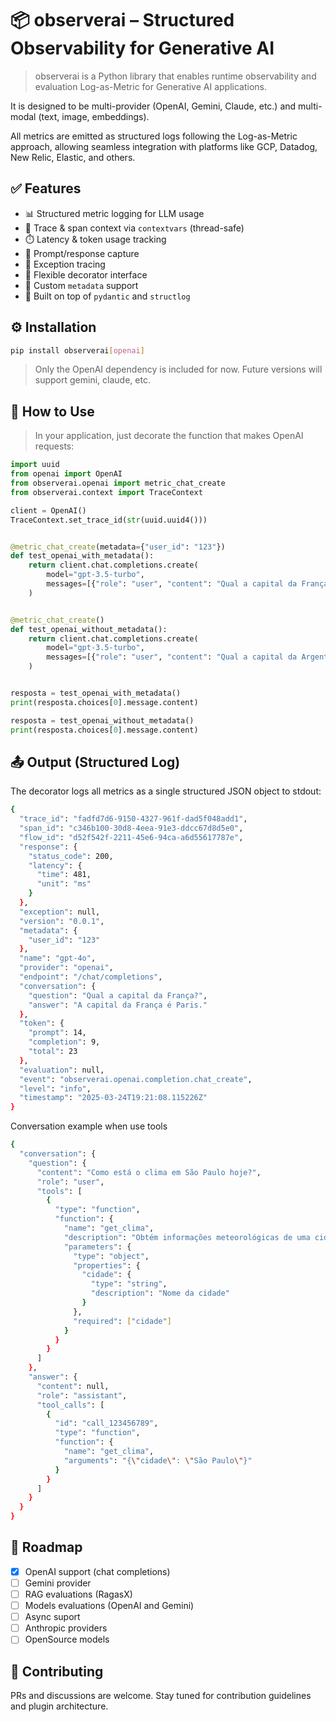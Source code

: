 # 📦 observerai – Structured Observability for Generative AI
> observerai is a Python library that enables runtime observability and evaluation Log-as-Metric for Generative AI applications.

It is designed to be multi-provider (OpenAI, Gemini, Claude, etc.) and multi-modal (text, image, embeddings).

All metrics are emitted as structured logs following the Log-as-Metric approach, allowing seamless integration with platforms like GCP, Datadog, New Relic, Elastic, and others.

## ✅ Features
- 📊 Structured metric logging for LLM usage  
- 🧵 Trace & span context via `contextvars` (thread-safe)  
- ⏱️ Latency & token usage tracking  
- 🧠 Prompt/response capture  
- 🚨 Exception tracing  
- 🧩 Flexible decorator interface  
- 🔧 Custom `metadata` support  
- 🧱 Built on top of `pydantic` and `structlog`

## ⚙️ Installation
```bash
pip install observerai[openai]
```
> Only the OpenAI dependency is included for now. Future versions will support gemini, claude, etc.

## 🚀 How to Use
>In your application, just decorate the function that makes OpenAI requests:
```python
import uuid
from openai import OpenAI
from observerai.openai import metric_chat_create
from observerai.context import TraceContext

client = OpenAI()
TraceContext.set_trace_id(str(uuid.uuid4()))


@metric_chat_create(metadata={"user_id": "123"})
def test_openai_with_metadata():
    return client.chat.completions.create(
        model="gpt-3.5-turbo",
        messages=[{"role": "user", "content": "Qual a capital da França?"}],
    )


@metric_chat_create()
def test_openai_without_metadata():
    return client.chat.completions.create(
        model="gpt-3.5-turbo",
        messages=[{"role": "user", "content": "Qual a capital da Argentina?"}],
    )


resposta = test_openai_with_metadata()
print(resposta.choices[0].message.content)

resposta = test_openai_without_metadata()
print(resposta.choices[0].message.content)

```

## 📤 Output (Structured Log)
The decorator logs all metrics as a single structured JSON object to stdout:
```bash
{
  "trace_id": "fadfd7d6-9150-4327-961f-dad5f048add1",
  "span_id": "c346b100-30d8-4eea-91e3-ddcc67d8d5e0",
  "flow_id": "d52f542f-2211-45e6-94ca-a6d55617787e", 
  "response": {
    "status_code": 200,
    "latency": {
      "time": 481,
      "unit": "ms"
    }
  },
  "exception": null,
  "version": "0.0.1",
  "metadata": {
    "user_id": "123"
  },
  "name": "gpt-4o",
  "provider": "openai",
  "endpoint": "/chat/completions",
  "conversation": {
    "question": "Qual a capital da França?",
    "answer": "A capital da França é Paris."
  },
  "token": {
    "prompt": 14,
    "completion": 9,
    "total": 23
  },
  "evaluation": null,
  "event": "observerai.openai.completion.chat_create",
  "level": "info",
  "timestamp": "2025-03-24T19:21:08.115226Z"
}
```

Conversation example when use tools
```bash
{
  "conversation": {
    "question": {
      "content": "Como está o clima em São Paulo hoje?",
      "role": "user",
      "tools": [
        {
          "type": "function",
          "function": {
            "name": "get_clima",
            "description": "Obtém informações meteorológicas de uma cidade",
            "parameters": {
              "type": "object",
              "properties": {
                "cidade": {
                  "type": "string",
                  "description": "Nome da cidade"
                }
              },
              "required": ["cidade"]
            }
          }
        }
      ]
    },
    "answer": {
      "content": null,
      "role": "assistant",
      "tool_calls": [
        {
          "id": "call_123456789",
          "type": "function",
          "function": {
            "name": "get_clima",
            "arguments": "{\"cidade\": \"São Paulo\"}"
          }
        }
      ]
    }
  }
}
```

## 🧭 Roadmap
- [x] OpenAI support (chat completions)
- [ ] Gemini provider
- [ ] RAG evaluations (RagasX)
- [ ] Models evaluations (OpenAI and Gemini)
- [ ] Async suport
- [ ] Anthropic providers
- [ ] OpenSource models

## 👥 Contributing
PRs and discussions are welcome. Stay tuned for contribution guidelines and plugin architecture.